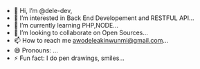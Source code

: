 - 👋 Hi, I’m @dele-dev, 
- 👀 I’m interested in Back End Developement and RESTFUL API...
- 🌱 I’m currently learning PHP,NODE...
- 💞️ I’m looking to collaborate on Open Sources...
- 📫 How to reach me awodeleakinwunmi@gmail.com...
- 😄 Pronouns: ...
- ⚡ Fun fact: I do pen drawings, smiles...

<!---
dele-dev/dele-dev is a ✨ special ✨ repository because its `README.md` (this file) appears on your GitHub profile.
You can click the Preview link to take a look at your changes.
--->
